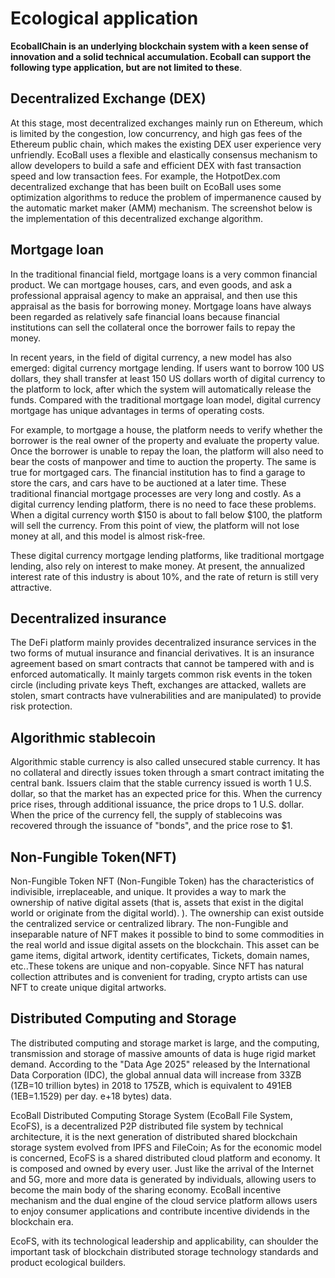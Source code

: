# Ecological application

**EcoballChain is an underlying blockchain system with a keen sense of innovation and a solid technical accumulation. Ecoball can support the following type application, but are not limited to these**.

## Decentralized Exchange \(DEX\) <a id="decentralized-exchange-dex"></a>

At this stage, most decentralized exchanges mainly run on Ethereum, which is limited by the congestion, low concurrency, and high gas fees of the Ethereum public chain, which makes the existing DEX user experience very unfriendly. EcoBall uses a flexible and elastically consensus mechanism to allow developers to build a safe and efficient DEX with fast transaction speed and low transaction fees. For example, the HotpotDex.com decentralized exchange that has been built on EcoBall uses some optimization algorithms to reduce the problem of impermanence caused by the automatic market maker \(AMM\) mechanism. The screenshot below is the implementation of this decentralized exchange algorithm.

## Mortgage loan <a id="mortgage-loan"></a>

In the traditional financial field, mortgage loans is a very common financial product. We can mortgage houses, cars, and even goods, and ask a professional appraisal agency to make an appraisal, and then use this appraisal as the basis for borrowing money. Mortgage loans have always been regarded as relatively safe financial loans because financial institutions can sell the collateral once the borrower fails to repay the money.

In recent years, in the field of digital currency, a new model has also emerged: digital currency mortgage lending. If users want to borrow 100 US dollars, they shall transfer at least 150 US dollars worth of digital currency to the platform to lock, after which the system will automatically release the funds. Compared with the traditional mortgage loan model, digital currency mortgage has unique advantages in terms of operating costs.

For example, to mortgage a house, the platform needs to verify whether the borrower is the real owner of the property and evaluate the property value. Once the borrower is unable to repay the loan, the platform will also need to bear the costs of manpower and time to auction the property. The same is true for mortgaged cars. The financial institution has to find a garage to store the cars, and cars have to be auctioned at a later time. These traditional financial mortgage processes are very long and costly. As a digital currency lending platform, there is no need to face these problems. When a digital currency worth $150 is about to fall below $100, the platform will sell the currency. From this point of view, the platform will not lose money at all, and this model is almost risk-free.

These digital currency mortgage lending platforms, like traditional mortgage lending, also rely on interest to make money. At present, the annualized interest rate of this industry is about 10%, and the rate of return is still very attractive.

## Decentralized insurance <a id="decentralized-insurance"></a>

The DeFi platform mainly provides decentralized insurance services in the two forms of mutual insurance and financial derivatives. It is an insurance agreement based on smart contracts that cannot be tampered with and is enforced automatically. It mainly targets common risk events in the token circle \(including private keys Theft, exchanges are attacked, wallets are stolen, smart contracts have vulnerabilities and are manipulated\) to provide risk protection.

## Algorithmic stablecoin <a id="algorithmic-stablecoin"></a>

Algorithmic stable currency is also called unsecured stable currency. It has no collateral and directly issues token through a smart contract imitating the central bank. Issuers claim that the stable currency issued is worth 1 U.S. dollar, so that the market has an expected price for this. When the currency price rises, through additional issuance, the price drops to 1 U.S. dollar. When the price of the currency fell, the supply of stablecoins was recovered through the issuance of "bonds", and the price rose to $1.

## Non-Fungible Token\(NFT\) <a id="non-fungible-token-nft"></a>

Non-Fungible Token NFT \(Non-Fungible Token\) has the characteristics of indivisible, irreplaceable, and unique. It provides a way to mark the ownership of native digital assets \(that is, assets that exist in the digital world or originate from the digital world\). \). The ownership can exist outside the centralized service or centralized library. The non-Fungible and inseparable nature of NFT makes it possible to bind to some commodities in the real world and issue digital assets on the blockchain. This asset can be game items, digital artwork, identity certificates, Tickets, domain names, etc..These tokens are unique and non-copyable. Since NFT has natural collection attributes and is convenient for trading, crypto artists can use NFT to create unique digital artworks.

## Distributed Computing and Storage <a id="distributed-computing-and-storage"></a>

The distributed computing and storage market is large, and the computing, transmission and storage of massive amounts of data is huge rigid market demand. According to the "Data Age 2025" released by the International Data Corporation \(IDC\), the global annual data will increase from 33ZB \(1ZB=10 trillion bytes\) in 2018 to 175ZB, which is equivalent to 491EB \(1EB=1.1529\) per day. e+18 bytes\) data.

EcoBall Distributed Computing Storage System \(EcoBall File System, EcoFS\), is a decentralized P2P distributed file system by technical architecture, it is the next generation of distributed shared blockchain storage system evolved from IPFS and FileCoin; As for the economic model is concerned, EcoFS is a shared distributed cloud platform and economy. It is composed and owned by every user. Just like the arrival of the Internet and 5G, more and more data is generated by individuals, allowing users to become the main body of the sharing economy. EcoBall incentive mechanism and the dual engine of the cloud service platform allows users to enjoy consumer applications and contribute incentive dividends in the blockchain era.

EcoFS, with its technological leadership and applicability, can shoulder the important task of blockchain distributed storage technology standards and product ecological builders.

